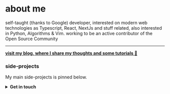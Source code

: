 

# about me
  self-taught (thanks to Google) developer, interested on modern web technologies as Typescript, React, NextJs and stuff related, also interested in Python, Algorithms & Vim. working to be an active contributor of the Open Source Community 

-------------------------------------------------------------------------------------------------
**<a href='https://joaovitorzv.is-a.dev'>visit my blog, where I share my thoughts and some tutorials 👀</a>**
### side-projects

My main side-projects is pinned below.

<details>
<summary><b>Get in touch</b></summary>
<ul>
  <br />
<li><a href='mailto:joaovitorzv@outlook.com'>Email</a></li>
<li><a href="https://www.linkedin.com/in/jo%C3%A3o-vitor-veras-165045186/">LinkedIn</a></li>
<li><a href="https://github.com/joaovitorzv/joaovitorzv/blob/master/curriculo-v3.pdf">Resume</a></li>
</ul>
</details>
  
